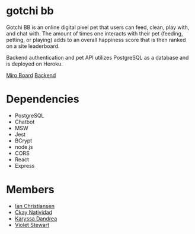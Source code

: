 # gotchi bb 

Gotchi BB is an online digital pixel pet that users can feed, clean, play with, and chat with. The amount of times one interacts with their pet (feeding, petting, or playing) adds to an overall happiness score that is then ranked on a site leaderboard.

Backend authentication and pet API utilizes PostgreSQL as a database and is deployed on Heroku.


[Miro Board](https://miro.com/app/board/uXjVO-XjP74=/?share_link_id=170071917030)
[Backend](https://github.com/Tamagotchi-Clone/gotchi-bb-backend)

# Dependencies
- PostgreSQL
- Chatbot
- MSW
- Jest
- BCrypt
- node.js
- CORS
- React
- Express

# Members
- [Ian Christiansen](https://github.com/ian-ch-jsx)
- [Ckay Natividad](https://github.com/ckaynatividad)
- [Karyssa Dandrea](https://github.com/karyssa-dandrea)
- [Violet Stewart](https://github.com/VioletKatrinStewart)
